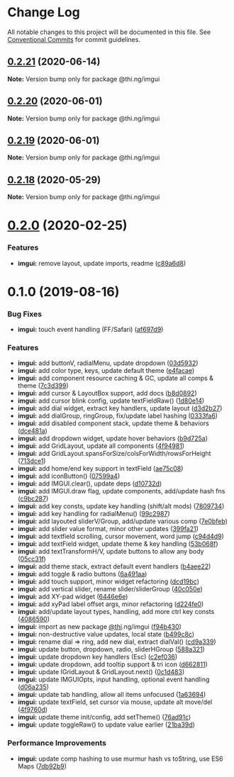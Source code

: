 # Change Log

All notable changes to this project will be documented in this file.
See [Conventional Commits](https://conventionalcommits.org) for commit guidelines.

## [0.2.21](https://github.com/thi-ng/umbrella/compare/@thi.ng/imgui@0.2.20...@thi.ng/imgui@0.2.21) (2020-06-14)

**Note:** Version bump only for package @thi.ng/imgui





## [0.2.20](https://github.com/thi-ng/umbrella/compare/@thi.ng/imgui@0.2.19...@thi.ng/imgui@0.2.20) (2020-06-01)

**Note:** Version bump only for package @thi.ng/imgui





## [0.2.19](https://github.com/thi-ng/umbrella/compare/@thi.ng/imgui@0.2.18...@thi.ng/imgui@0.2.19) (2020-06-01)

**Note:** Version bump only for package @thi.ng/imgui





## [0.2.18](https://github.com/thi-ng/umbrella/compare/@thi.ng/imgui@0.2.17...@thi.ng/imgui@0.2.18) (2020-05-29)

**Note:** Version bump only for package @thi.ng/imgui





# [0.2.0](https://github.com/thi-ng/umbrella/compare/@thi.ng/imgui@0.1.7...@thi.ng/imgui@0.2.0) (2020-02-25)


### Features

* **imgui:** remove layout, update imports, readme ([c89a6d8](https://github.com/thi-ng/umbrella/commit/c89a6d8c200631f257cb8051214848ebd88cdd9a))





# 0.1.0 (2019-08-16)

### Bug Fixes

* **imgui:** touch event handling (FF/Safari) ([af697d9](https://github.com/thi-ng/umbrella/commit/af697d9))

### Features

* **imgui:** add buttonV, radialMenu, update dropdown ([03d5932](https://github.com/thi-ng/umbrella/commit/03d5932))
* **imgui:** add color type, keys, update default theme ([e4facae](https://github.com/thi-ng/umbrella/commit/e4facae))
* **imgui:** add component resource caching & GC, update all comps & theme ([7c3d399](https://github.com/thi-ng/umbrella/commit/7c3d399))
* **imgui:** add cursor & LayoutBox support, add docs ([b8d0892](https://github.com/thi-ng/umbrella/commit/b8d0892))
* **imgui:** add cursor blink config, update textFieldRaw() ([1d80e14](https://github.com/thi-ng/umbrella/commit/1d80e14))
* **imgui:** add dial widget, extract key handlers, update layout ([d3d2b27](https://github.com/thi-ng/umbrella/commit/d3d2b27))
* **imgui:** add dialGroup, ringGroup, fix/update label hashing ([0333fa6](https://github.com/thi-ng/umbrella/commit/0333fa6))
* **imgui:** add disabled component stack, update theme & behaviors ([dce481a](https://github.com/thi-ng/umbrella/commit/dce481a))
* **imgui:** add dropdown widget, update hover behaviors ([b9d725a](https://github.com/thi-ng/umbrella/commit/b9d725a))
* **imgui:** add GridLayout, update all components ([4f94981](https://github.com/thi-ng/umbrella/commit/4f94981))
* **imgui:** add GridLayout.spansForSize/colsForWidth/rowsForHeight ([713dce1](https://github.com/thi-ng/umbrella/commit/713dce1))
* **imgui:** add home/end key support in textField ([ae75c08](https://github.com/thi-ng/umbrella/commit/ae75c08))
* **imgui:** add iconButton() ([07599a4](https://github.com/thi-ng/umbrella/commit/07599a4))
* **imgui:** add IMGUI.clear(), update deps ([d10732d](https://github.com/thi-ng/umbrella/commit/d10732d))
* **imgui:** add IMGUI.draw flag, update components, add/update hash fns ([c9bc287](https://github.com/thi-ng/umbrella/commit/c9bc287))
* **imgui:** add key consts, update key handling (shift/alt mods) ([7809734](https://github.com/thi-ng/umbrella/commit/7809734))
* **imgui:** add key handling for radialMenu() ([99c2987](https://github.com/thi-ng/umbrella/commit/99c2987))
* **imgui:** add layouted sliderV/Group, add/update various comp ([7e0bfeb](https://github.com/thi-ng/umbrella/commit/7e0bfeb))
* **imgui:** add slider value format, minor other updates ([399fa21](https://github.com/thi-ng/umbrella/commit/399fa21))
* **imgui:** add textfield scrolling, cursor movement, word jump ([c94d4d9](https://github.com/thi-ng/umbrella/commit/c94d4d9))
* **imgui:** add textField widget, update theme & key handling ([53b068f](https://github.com/thi-ng/umbrella/commit/53b068f))
* **imgui:** add textTransformH/V, update buttons to allow any body ([05cc31f](https://github.com/thi-ng/umbrella/commit/05cc31f))
* **imgui:** add theme stack, extract default event handlers ([b4aee22](https://github.com/thi-ng/umbrella/commit/b4aee22))
* **imgui:** add toggle & radio buttons ([6a491aa](https://github.com/thi-ng/umbrella/commit/6a491aa))
* **imgui:** add touch support, minor widget refactoring ([dcd19bc](https://github.com/thi-ng/umbrella/commit/dcd19bc))
* **imgui:** add vertical slider, rename slider/sliderGroup ([40c050e](https://github.com/thi-ng/umbrella/commit/40c050e))
* **imgui:** add XY-pad widget ([6446e6e](https://github.com/thi-ng/umbrella/commit/6446e6e))
* **imgui:** add xyPad label offset args, minor refactoring ([d224fe0](https://github.com/thi-ng/umbrella/commit/d224fe0))
* **imgui:** add/update layout types, handling, add more ctrl key consts ([4086590](https://github.com/thi-ng/umbrella/commit/4086590))
* **imgui:** import as new package [@thi](https://github.com/thi).ng/imgui ([f94b430](https://github.com/thi-ng/umbrella/commit/f94b430))
* **imgui:** non-destructive value updates, local state ([b499c8c](https://github.com/thi-ng/umbrella/commit/b499c8c))
* **imgui:** rename dial => ring, add new dial, extract dialVal() ([cd9a339](https://github.com/thi-ng/umbrella/commit/cd9a339))
* **imgui:** update button, dropdown, radio, sliderHGroup ([588a321](https://github.com/thi-ng/umbrella/commit/588a321))
* **imgui:** update dropdown key handlers (Esc) ([c2ef036](https://github.com/thi-ng/umbrella/commit/c2ef036))
* **imgui:** update dropdown, add tooltip support & tri icon ([d662811](https://github.com/thi-ng/umbrella/commit/d662811))
* **imgui:** update IGridLayout & GridLayout.next() ([0c1d483](https://github.com/thi-ng/umbrella/commit/0c1d483))
* **imgui:** update IMGUIOpts, input handling, optional event handling ([d06a235](https://github.com/thi-ng/umbrella/commit/d06a235))
* **imgui:** update tab handling, allow all items unfocused ([1a63694](https://github.com/thi-ng/umbrella/commit/1a63694))
* **imgui:** update textField, set cursor via mouse, update alt move/del ([4f9760d](https://github.com/thi-ng/umbrella/commit/4f9760d))
* **imgui:** update theme init/config, add setTheme() ([76ad91c](https://github.com/thi-ng/umbrella/commit/76ad91c))
* **imgui:** update toggleRaw() to update value earlier ([21ba39d](https://github.com/thi-ng/umbrella/commit/21ba39d))

### Performance Improvements

* **imgui:** update comp hashing to use murmur hash vs toString, use ES6 Maps ([7db92b9](https://github.com/thi-ng/umbrella/commit/7db92b9))
